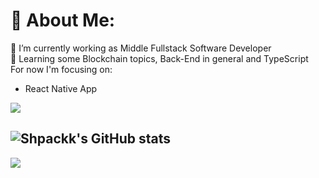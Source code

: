 # 💫 About Me:
🔭 I’m currently working as Middle Fullstack Software Developer<br>🌱 Learning some Blockchain topics, Back-End in general and TypeScript<br>
For now I'm focusing on:
- React Native App

<img src="https://www.codewars.com/users/Shpackk/badges/large">

![Shpackk's GitHub stats](https://github-readme-stats.vercel.app/api?username=Shpackk&show_icons=true&theme=transparent)
---
[![](https://visitcount.itsvg.in/api?id=Shpackk&icon=0&color=0)](https://visitcount.itsvg.in)
